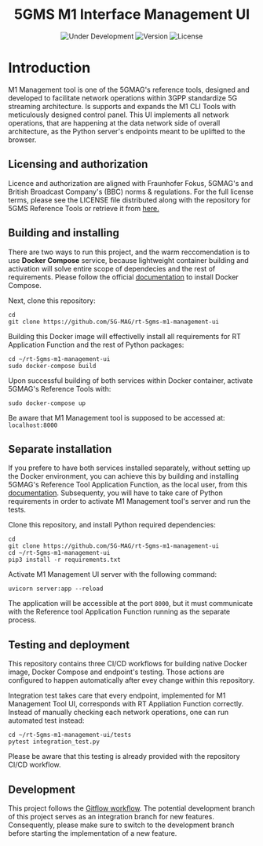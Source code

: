 <h1 align="center">5GMS M1 Interface Management UI</h1>
<p align="center">
  <img src="https://img.shields.io/badge/Status-Under_Development-yellow" alt="Under Development">
  <img src="https://img.shields.io/github/v/tag/5G-MAG/rt-5gms-application-function?label=version" alt="Version">
  <img src="https://img.shields.io/badge/License-5G--MAG%20Public%20License%20(v1.0)-blue" alt="License">
</p>

# Introduction
M1 Management tool is one of the 5GMAG's reference tools, designed and developed to facilitate network operations within 3GPP standardize 5G streaming architecture. Is supports and expands the M1 CLI Tools with meticulously designed control panel. This UI implements all network operations, that are happening at the data network side of overall architecture, as the Python server's endpoints meant to be uplifted to the browser.

## Licensing and authorization
Licence and authorization are aligned with Fraunhofer Fokus, 5GMAG's and British Broadcast Company's (BBC) norms & regulations.
For the full license terms, please see the LICENSE file distributed along with the repository for 5GMS Reference Tools or retrieve it from [here.](https://drive.google.com/file/d/1cinCiA778IErENZ3JN52VFW-1ffHpx7Z/view")


## Building and installing
There are two ways to run this project, and the warm reccomendation is to use **Docker Compose** service, because lightweight container building and activation will solve entire scope of dependecies and the rest of requirements.
Please follow the official [documentation](https://docs.docker.com/compose/install/) to install Docker Compose.

Next, clone this repository:
```
cd
git clone https://github.com/5G-MAG/rt-5gms-m1-management-ui
```

Building this Docker image will effectivelly install all requirements for RT Application Function and the rest of Python packages:
```
cd ~/rt-5gms-m1-management-ui
sudo docker-compose build
```

Upon successful building of both services within Docker container, activate 5GMAG's Reference Tools with:
```
sudo docker-compose up
```

Be aware that M1 Management tool is supposed to be accessed at: `localhost:8000`

## Separate installation
If you prefere to have both services installed separately, without setting up the Docker environment, you can achieve this by building and installing 5GMAG's Reference Tool Application Function, as the local user, from this [documentation](https://github.com/5G-MAG/rt-5gms-application-function/wiki/Testing-as-a-Local-User). Subsequenty, you will have to take care of Python requirements in order to activate M1 Management tool's server and run the tests.

Clone this repository, and install Python required dependencies:
```
cd
git clone https://github.com/5G-MAG/rt-5gms-m1-management-ui
cd ~/rt-5gms-m1-management-ui
pip3 install -r requirements.txt
```

Activate M1 Management UI server with the following command:
```
uvicorn server:app --reload
```
The application will be accessible at the port `8000`, but it must communicate with the Reference tool Application Function running as the separate process.

## Testing and deployment
This repository contains three CI/CD workflows for building native Docker image, Docker Compose and endpoint's testing.
Those actions are configured to happen automatically after evey change within this repository.

Integration test takes care that every endpoint, implemented for M1 Management Tool UI, corresponds with RT Appliation Function correctly. Instead of manually checking each network operations, one can run automated test instead:
```
cd ~/rt-5gms-m1-management-ui/tests
pytest integration_test.py
```
Please be aware that this testing is already provided with the repository CI/CD workflow.

## Development
This project follows the [Gitflow workflow](https://www.atlassian.com/git/tutorials/comparing-workflows/gitflow-workflow). The potential development branch of this project serves as an integration branch for new features. Consequently, please make sure to switch to the development branch before starting the implementation of a new feature.
